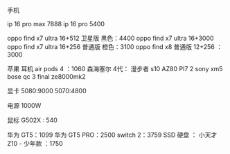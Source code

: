 手机



ip 16 pro max     7888
ip 16 pro 5400

oppo find x7 ultra  16+512 卫星版 黑色：4400 
oppo find x7 ultra  16+3000
oppo find x7 ultra  16+256 普通版 橙色：3100
oppo find x8  普通版 12+256 ：3000


苹果 耳机  air pods 4 ：1060
森海塞尔 4代：
漫步者 s10
AZ80
PI7 2
sony xm5
bose qc 3 
final ze8000mk2


显卡 
5080:9000
5070:4800


电源 1000W

鼠标  G502X : 540

华为 GT5：1099
华为 GT5 PRO：2500
switch 2：3759
SSD 硬盘 ：
小天才Z10 - 少年款 ：1750



